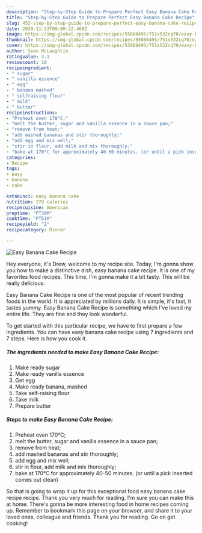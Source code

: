 ```yaml
---
description: "Step-by-Step Guide to Prepare Perfect Easy Banana Cake Recipe"
title: "Step-by-Step Guide to Prepare Perfect Easy Banana Cake Recipe"
slug: 453-step-by-step-guide-to-prepare-perfect-easy-banana-cake-recipe
date: 2020-11-23T09:00:22.468Z
image: https://img-global.cpcdn.com/recipes/55088495/751x532cq70/easy-banana-cake-recipe-recipe-main-photo.jpg
thumbnail: https://img-global.cpcdn.com/recipes/55088495/751x532cq70/easy-banana-cake-recipe-recipe-main-photo.jpg
cover: https://img-global.cpcdn.com/recipes/55088495/751x532cq70/easy-banana-cake-recipe-recipe-main-photo.jpg
author: Sean McLaughlin
ratingvalue: 3.1
reviewcount: 10
recipeingredient:
- " sugar"
- " vanilla essence"
- " egg"
- " banana mashed"
- " selfraising flour"
- " milk"
- " butter"
recipeinstructions:
- "Preheat oven 170°C;"
- "melt the butter, sugar and vanilla essence in a sauce pan;"
- "remove from heat;"
- "add mashed bananas and stir thoroughly;"
- "add egg and mix well;"
- "stir in flour, add milk and mix thoroughly;"
- "bake at 170°C for approximately 40-50 minutes. (or until a pick inserted comes out clean)"
categories:
- Recipe
tags:
- easy
- banana
- cake

katakunci: easy banana cake 
nutrition: 279 calories
recipecuisine: American
preptime: "PT38M"
cooktime: "PT51M"
recipeyield: "2"
recipecategory: Dinner

---
```



![Easy Banana Cake Recipe](https://img-global.cpcdn.com/recipes/55088495/751x532cq70/easy-banana-cake-recipe-recipe-main-photo.jpg)

Hey everyone, it's Drew, welcome to my recipe site. Today, I'm gonna show you how to make a distinctive dish, easy banana cake recipe. It is one of my favorites food recipes. This time, I'm gonna make it a bit tasty. This will be really delicious.

Easy Banana Cake Recipe is one of the most popular of recent trending foods in the world. It is appreciated by millions daily. It is simple, it's fast, it tastes yummy. Easy Banana Cake Recipe is something which I've loved my entire life. They are fine and they look wonderful.




To get started with this particular recipe, we have to first prepare a few ingredients. You can have easy banana cake recipe using 7 ingredients and 7 steps. Here is how you cook it.

<!--inarticleads1-->

##### The ingredients needed to make Easy Banana Cake Recipe:

1. Make ready  sugar
1. Make ready  vanilla essence
1. Get  egg
1. Make ready  banana, mashed
1. Take  self-raising flour
1. Take  milk
1. Prepare  butter




<!--inarticleads2-->

##### Steps to make Easy Banana Cake Recipe:

1. Preheat oven 170°C;
1. melt the butter, sugar and vanilla essence in a sauce pan;
1. remove from heat;
1. add mashed bananas and stir thoroughly;
1. add egg and mix well;
1. stir in flour, add milk and mix thoroughly;
1. bake at 170°C for approximately 40-50 minutes. (or until a pick inserted comes out clean)




So that is going to wrap it up for this exceptional food easy banana cake recipe recipe. Thank you very much for reading. I'm sure you can make this at home. There's gonna be more interesting food in home recipes coming up. Remember to bookmark this page on your browser, and share it to your loved ones, colleague and friends. Thank you for reading. Go on get cooking!

